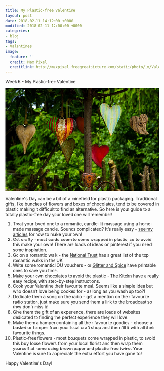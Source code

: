```yaml
---
title: My Plastic-free Valentine
layout: post
date: 2018-02-11 14:12:00 +0000
modified: 2018-02-11 12:00:00 +0000
categories:
- blog
tags:
- Valentines
image:
  feature: ''
  credit: Max Pixel
  creditlink: http://maxpixel.freegreatpicture.com/static/photo/1x/Valentines-Day-Heart-Feelings-Romance-Love-2396408.jpg
---
```

Week 6 - My Plastic-free Valentine

![Hearts hanging in a tree](/uploads/2018/02/12/Valentinesday-1.jpeg "Hearts in Tree")

Valentine's Day can be a bit of a minefield for plastic packaging. Traditional gifts, like bunches of flowers and boxes of chocolates, tend to be covered in plastic making it difficult to find an alternative. So here is your guide to a totally plastic-free day your loved one will remember!

 1. Treat your loved one to a romantic, candle-lit massage using a home-made massage candle. Sounds complicated? It's really easy - [see my articles](http://www.myunplasticlife.co.uk/articles/) for how to make your own!
 2. Get crafty - most cards seem to come wrapped in plastic, so to avoid this make your own! There are loads of ideas on pinterest if you need some inspiration.
 3. Go on a romantic walk - the [National Trust](https://www.nationaltrust.org.uk/lists/top-spots-for-a-sprinkle-of-romance "National Trust Romantic walks") has a great list of the top romantic walks in the UK
 4. Write some romantic IOU vouchers - or [Glitter and Spice](https://glitternspice.com/romantic-and-naughty-printable-love-coupons/ "Glitter and Spice ") have printable ones to save you time.
 5. Make your own chocolates to avoid the plastic - [The Kitchn](https://www.thekitchn.com/how-to-make-simple-foolproof-chocolate-truffles-252063 "The Kitchn") have a really easy recipe, with step-by-step instructions.
 6. Cook your Valentine their favourite meal. Seems like a simple idea but who doesn't love being cooked for - as long as you wash up too?!
 7. Dedicate them a song on the radio - get a mention on their favourite radio station, just make sure you send them a link to the broadcast so they don't miss it!
 8. Give them the gift of an experience, there are loads of websites dedicated to finding the perfect experience they will love.
 9. Make them a hamper containing all their favourite goodies - choose a basket or hamper from your local craft shop and then fill it with all their favourite things.
10. Plastic-free flowers - most bouquets come wrapped in plastic, to avoid this buy loose flowers from your local florist and then wrap them yourself at home using brown paper and plastic-free twine. Your Valentine is sure to appreciate the extra effort you have gone to!

Happy Valentine's Day!